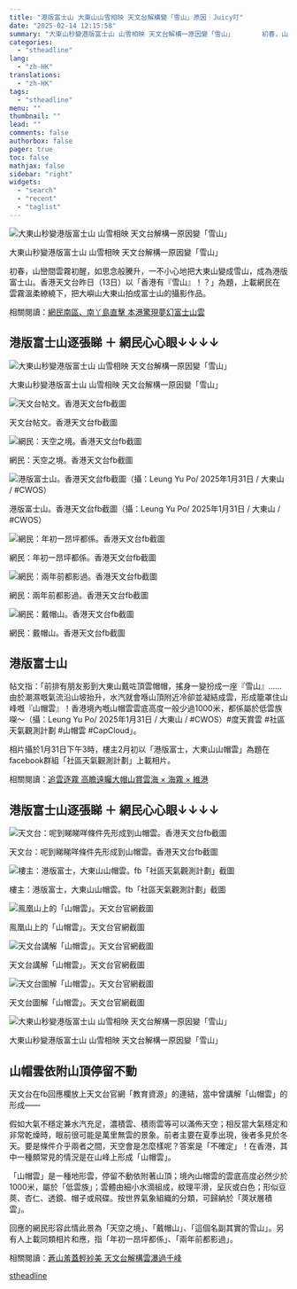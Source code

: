 ```yaml
---
title: "港版富士山 大東山山雪相映 天文台解構變「雪山」原因｜Juicy叮"
date: "2025-02-14 12:15:58"
summary: "大東山秒變港版富士山 山雪相映 天文台解構一原因變「雪山」       初春，山巒間雲霧初醒..."
categories:
  - "stheadline"
lang:
  - "zh-HK"
translations:
  - "zh-HK"
tags:
  - "stheadline"
menu: ""
thumbnail: ""
lead: ""
comments: false
authorbox: false
pager: true
toc: false
mathjax: false
sidebar: "right"
widgets:
  - "search"
  - "recent"
  - "taglist"
---
```


![大東山秒變港版富士山 山雪相映 天文台解構一原因變「雪山」](https://image.stheadline.com/f/680p0/0x0/100/none/384653314bcda1ad8ebea56674772f87/stheadline/inewsmedia/20250214/_2025021412065535273.jpg)

大東山秒變港版富士山 山雪相映 天文台解構一原因變「雪山」




初春，山巒間雲霧初醒，如思念般騰升，一不小心地把大東山變成雪山，成為港版富士山。香港天文台昨日（13日）以「香港有『雪山』！？」為題，上載網民在雲霧溫柔繚繞下，把大嶼山大東山拍成富士山的攝影作品。

相關閱讀：[網民南區、南丫島直擊 本港驚現夢幻富士山雲](https://www.stheadline.com/local-topics/3418078/%E7%B6%B2%E6%B0%91%E5%8D%97%E5%8D%80%E5%8D%97%E4%B8%AB%E5%B3%B6%E7%9B%B4%E6%93%8A-%E6%9C%AC%E6%B8%AF%E9%A9%9A%E7%8F%BE%E5%A4%A2%E5%B9%BB%E5%AF%8C%E5%A3%AB%E5%B1%B1%E9%9B%B2Juicy%E5%8F%AE)

港版富士山逐張睇 ＋ 網民心心眼↓↓↓↓
--------------------

 ![大東山秒變港版富士山 山雪相映 天文台解構一原因變「雪山」](https://image.hkhl.hk/f/1024p0/0x0/100/none/4eafe77d4d5b70c75527ea9dd0054d43/2025-02/20250214_NEWS_SNOW2V2.png)


大東山秒變港版富士山 山雪相映 天文台解構一原因變「雪山」



 ![天文台帖文。香港天文台fb截圖](https://image.hkhl.hk/f/1024p0/0x0/100/none/fc4d8070b914963343071601b42595ae/2025-02/1_0_46.jpg)


天文台帖文。香港天文台fb截圖



 ![網民：天空之境。香港天文台fb截圖](https://image.hkhl.hk/f/1024p0/0x0/100/none/365e65cf2f9d9d0742a769f475c3e988/2025-02/2_0_56.png)


網民：天空之境。香港天文台fb截圖



 ![港版富士山。香港天文台fb截圖（攝：Leung Yu Po/ 2025年1月31日 / 大東山 / #CWOS）](https://image.hkhl.hk/f/1024p0/0x0/100/none/7ac68d33a6815bf829b7ea0c286cabba/2025-02/3_0_35.jpg)


港版富士山。香港天文台fb截圖（攝：Leung Yu Po/ 2025年1月31日 / 大東山 / #CWOS）



 ![網民：年初一昂坪都係。香港天文台fb截圖](https://image.hkhl.hk/f/1024p0/0x0/100/none/06da9276d3def57a21b9a235d57883de/2025-02/4_46.jpg)


網民：年初一昂坪都係。香港天文台fb截圖



 ![網民：兩年前都影過。香港天文台fb截圖](https://image.hkhl.hk/f/1024p0/0x0/100/none/06a71fe38dd85efc9276d427923094c3/2025-02/5_0_32.jpg)


網民：兩年前都影過。香港天文台fb截圖



 ![網民：戴帽山。香港天文台fb截圖](https://image.hkhl.hk/f/1024p0/0x0/100/none/8d1dea7e5d6ecf77e18dbe5906be086b/2025-02/6_21.jpg)


網民：戴帽山。香港天文台fb截圖


港版富士山
-----

帖文指：「前排有朋友影到大東山戴咗頂雲帽帽，搖身一變扮成一座『雪山』……由於潮濕嘅氣流沿山坡抬升，水汽就會喺山頂附近冷卻並凝結成雲，形成籠罩住山峰嘅『山帽雲』！香港境內嘅山帽雲雲底高度一般少過1000米，都係屬於低雲族㗎～（攝：Leung Yu Po/ 2025年1月31日 / 大東山 / #CWOS）#度天賞雲 #社區天氣觀測計劃 #山帽雲 #CapCloud」。

相片攝於1月31日下午3時，樓主2月初以「港版富士，大東山山帽雲」為題在facebook群組「社區天氣觀測計劃」上載相片。

相關閱讀：[追雲逐霧 高瞻遠矚大帽山賞雲海 × 海霧 × 維港](https://www.stheadline.com/local-topics/3188750/%E8%BF%BD%E9%9B%B2%E9%80%90%E9%9C%A7-%E9%AB%98%E7%9E%BB%E9%81%A0%E7%9F%9A%E5%A4%A7%E5%B8%BD%E5%B1%B1%E8%B3%9E%E9%9B%B2%E6%B5%B7-%E6%B5%B7%E9%9C%A7-%E7%B6%AD%E6%B8%AF-Juicy%E5%8F%AE)

港版富士山逐張睇 ＋ 網民心心眼↓↓↓↓
--------------------

 ![天文台：呢到睇睇咩條件先形成到山帽雲。香港天文台fb截圖](https://image.hkhl.hk/f/1024p0/0x0/100/none/c6c2b9c39131d7070aeeb6d3085caade/2025-02/7N_2.jpg)


天文台：呢到睇睇咩條件先形成到山帽雲。香港天文台fb截圖



 ![樓主：港版富士，大東山山帽雲。fb「社區天氣觀測計劃」截圖](https://image.hkhl.hk/f/1024p0/0x0/100/none/7497dd2c5a191d302a0f7d1264b202ca/2025-02/8_1_12.jpg)


樓主：港版富士，大東山山帽雲。fb「社區天氣觀測計劃」截圖



 ![鳯凰山上的「山帽雲」。天文台官網截圖](https://image.hkhl.hk/f/1024p0/0x0/100/none/f8bb8ce0f8ef6470ddddffabb53a47bd/2025-02/9_1_23.jpg)


鳯凰山上的「山帽雲」。天文台官網截圖



 ![天文台講解「山帽雲」。天文台官網截圖](https://image.hkhl.hk/f/1024p0/0x0/100/none/8519dbb1e9b0ab7a8cc459c4cc1b9412/2025-02/10_1_22.jpg)


天文台講解「山帽雲」。天文台官網截圖



 ![天文台圖解「山帽雲」。天文台官網截圖](https://image.hkhl.hk/f/1024p0/0x0/100/none/df7a797f19affab66da7d71bbf37f015/2025-02/11_1_16.jpg)


天文台圖解「山帽雲」。天文台官網截圖



 ![大東山秒變港版富士山 山雪相映 天文台解構一原因變「雪山」](https://image.hkhl.hk/f/1024p0/0x0/100/none/7907853a77d5d9ff910bd2fcf5777f42/2025-02/20250214_NEWS_SNOW.png)


大東山秒變港版富士山 山雪相映 天文台解構一原因變「雪山」


山帽雲依附山頂停留不動
-----------

天文台在fb回應欄放上天文台官網「教育資源」的連結，當中曾講解「山帽雲」的形成——

假如大氣不穩定兼水汽充足，濃積雲、積雨雲等可以滿佈天空；相反當大氣穩定和非常乾燥時，眼前很可能是萬里無雲的景象。前者主要在夏季出現，後者多見於冬天。要是條件介乎兩者之間，天空會是怎麼樣呢？答案是「不確定」！在香港，其中一種頗常見的情況是在山峰上形成「山帽雲」。

「山帽雲」是一種地形雲，停留不動依附著山頂；境內山帽雲的雲底高度必然少於1000米，屬於「低雲族」；雲體由細小水滴組成，紋理平滑，呈灰或白色；形似豆莢、杏仁、透鏡、帽子或飛碟。按世界氣象組織的分類，可歸納於「莢狀層積雲」。

回應的網民形容此情此景為「天空之境」、「戴帽山」、「這個名副其實的雪山」。另有人上載同類相片和應，指「年初一昂坪都係」、「兩年前都影過」。

相關閱讀：[蒼山羞蓋輕紗美 天文台解構雲瀑過千峰](https://www.stheadline.com/local-topics/3212706/%E8%92%BC%E5%B1%B1%E7%BE%9E%E8%93%8B%E8%BC%95%E7%B4%97%E7%BE%8E-%E5%A4%A9%E6%96%87%E5%8F%B0%E8%A7%A3%E6%A7%8B%E9%9B%B2%E7%80%91%E9%81%8E%E5%8D%83%E5%B3%B0Juicy%E5%8F%AE)

[stheadline](https://std.stheadline.com/realtime/article/2052738/即時-港聞-港版富士山-大東山山雪相映-天文台解構變-雪山-原因-Juicy叮)
